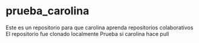 # prueba_carolina
Este es un repositorio para que carolina aprenda repositorios colaborativos
El repositorio fue clonado localmente
Prueba si carolina hace pull
